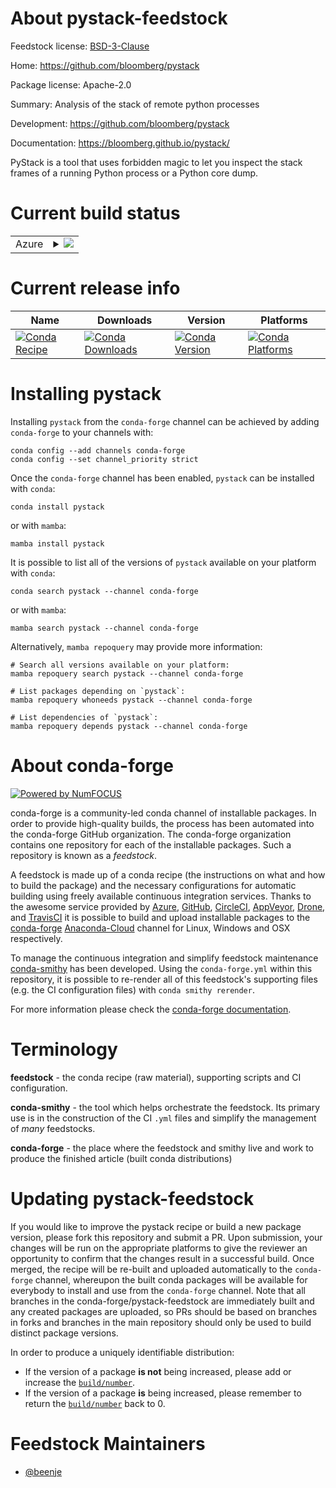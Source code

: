 About pystack-feedstock
=======================

Feedstock license: [BSD-3-Clause](https://github.com/conda-forge/pystack-feedstock/blob/main/LICENSE.txt)

Home: https://github.com/bloomberg/pystack

Package license: Apache-2.0

Summary: Analysis of the stack of remote python processes

Development: https://github.com/bloomberg/pystack

Documentation: https://bloomberg.github.io/pystack/

PyStack is a tool that uses forbidden magic to let you
inspect the stack frames of a running Python process or
a Python core dump.


Current build status
====================


<table>
    
  <tr>
    <td>Azure</td>
    <td>
      <details>
        <summary>
          <a href="https://dev.azure.com/conda-forge/feedstock-builds/_build/latest?definitionId=19606&branchName=main">
            <img src="https://dev.azure.com/conda-forge/feedstock-builds/_apis/build/status/pystack-feedstock?branchName=main">
          </a>
        </summary>
        <table>
          <thead><tr><th>Variant</th><th>Status</th></tr></thead>
          <tbody><tr>
              <td>linux_64_python3.10.____cpython</td>
              <td>
                <a href="https://dev.azure.com/conda-forge/feedstock-builds/_build/latest?definitionId=19606&branchName=main">
                  <img src="https://dev.azure.com/conda-forge/feedstock-builds/_apis/build/status/pystack-feedstock?branchName=main&jobName=linux&configuration=linux%20linux_64_python3.10.____cpython" alt="variant">
                </a>
              </td>
            </tr><tr>
              <td>linux_64_python3.11.____cpython</td>
              <td>
                <a href="https://dev.azure.com/conda-forge/feedstock-builds/_build/latest?definitionId=19606&branchName=main">
                  <img src="https://dev.azure.com/conda-forge/feedstock-builds/_apis/build/status/pystack-feedstock?branchName=main&jobName=linux&configuration=linux%20linux_64_python3.11.____cpython" alt="variant">
                </a>
              </td>
            </tr><tr>
              <td>linux_64_python3.8.____cpython</td>
              <td>
                <a href="https://dev.azure.com/conda-forge/feedstock-builds/_build/latest?definitionId=19606&branchName=main">
                  <img src="https://dev.azure.com/conda-forge/feedstock-builds/_apis/build/status/pystack-feedstock?branchName=main&jobName=linux&configuration=linux%20linux_64_python3.8.____cpython" alt="variant">
                </a>
              </td>
            </tr><tr>
              <td>linux_64_python3.9.____cpython</td>
              <td>
                <a href="https://dev.azure.com/conda-forge/feedstock-builds/_build/latest?definitionId=19606&branchName=main">
                  <img src="https://dev.azure.com/conda-forge/feedstock-builds/_apis/build/status/pystack-feedstock?branchName=main&jobName=linux&configuration=linux%20linux_64_python3.9.____cpython" alt="variant">
                </a>
              </td>
            </tr>
          </tbody>
        </table>
      </details>
    </td>
  </tr>
</table>

Current release info
====================

| Name | Downloads | Version | Platforms |
| --- | --- | --- | --- |
| [![Conda Recipe](https://img.shields.io/badge/recipe-pystack-green.svg)](https://anaconda.org/conda-forge/pystack) | [![Conda Downloads](https://img.shields.io/conda/dn/conda-forge/pystack.svg)](https://anaconda.org/conda-forge/pystack) | [![Conda Version](https://img.shields.io/conda/vn/conda-forge/pystack.svg)](https://anaconda.org/conda-forge/pystack) | [![Conda Platforms](https://img.shields.io/conda/pn/conda-forge/pystack.svg)](https://anaconda.org/conda-forge/pystack) |

Installing pystack
==================

Installing `pystack` from the `conda-forge` channel can be achieved by adding `conda-forge` to your channels with:

```
conda config --add channels conda-forge
conda config --set channel_priority strict
```

Once the `conda-forge` channel has been enabled, `pystack` can be installed with `conda`:

```
conda install pystack
```

or with `mamba`:

```
mamba install pystack
```

It is possible to list all of the versions of `pystack` available on your platform with `conda`:

```
conda search pystack --channel conda-forge
```

or with `mamba`:

```
mamba search pystack --channel conda-forge
```

Alternatively, `mamba repoquery` may provide more information:

```
# Search all versions available on your platform:
mamba repoquery search pystack --channel conda-forge

# List packages depending on `pystack`:
mamba repoquery whoneeds pystack --channel conda-forge

# List dependencies of `pystack`:
mamba repoquery depends pystack --channel conda-forge
```


About conda-forge
=================

[![Powered by
NumFOCUS](https://img.shields.io/badge/powered%20by-NumFOCUS-orange.svg?style=flat&colorA=E1523D&colorB=007D8A)](https://numfocus.org)

conda-forge is a community-led conda channel of installable packages.
In order to provide high-quality builds, the process has been automated into the
conda-forge GitHub organization. The conda-forge organization contains one repository
for each of the installable packages. Such a repository is known as a *feedstock*.

A feedstock is made up of a conda recipe (the instructions on what and how to build
the package) and the necessary configurations for automatic building using freely
available continuous integration services. Thanks to the awesome service provided by
[Azure](https://azure.microsoft.com/en-us/services/devops/), [GitHub](https://github.com/),
[CircleCI](https://circleci.com/), [AppVeyor](https://www.appveyor.com/),
[Drone](https://cloud.drone.io/welcome), and [TravisCI](https://travis-ci.com/)
it is possible to build and upload installable packages to the
[conda-forge](https://anaconda.org/conda-forge) [Anaconda-Cloud](https://anaconda.org/)
channel for Linux, Windows and OSX respectively.

To manage the continuous integration and simplify feedstock maintenance
[conda-smithy](https://github.com/conda-forge/conda-smithy) has been developed.
Using the ``conda-forge.yml`` within this repository, it is possible to re-render all of
this feedstock's supporting files (e.g. the CI configuration files) with ``conda smithy rerender``.

For more information please check the [conda-forge documentation](https://conda-forge.org/docs/).

Terminology
===========

**feedstock** - the conda recipe (raw material), supporting scripts and CI configuration.

**conda-smithy** - the tool which helps orchestrate the feedstock.
                   Its primary use is in the construction of the CI ``.yml`` files
                   and simplify the management of *many* feedstocks.

**conda-forge** - the place where the feedstock and smithy live and work to
                  produce the finished article (built conda distributions)


Updating pystack-feedstock
==========================

If you would like to improve the pystack recipe or build a new
package version, please fork this repository and submit a PR. Upon submission,
your changes will be run on the appropriate platforms to give the reviewer an
opportunity to confirm that the changes result in a successful build. Once
merged, the recipe will be re-built and uploaded automatically to the
`conda-forge` channel, whereupon the built conda packages will be available for
everybody to install and use from the `conda-forge` channel.
Note that all branches in the conda-forge/pystack-feedstock are
immediately built and any created packages are uploaded, so PRs should be based
on branches in forks and branches in the main repository should only be used to
build distinct package versions.

In order to produce a uniquely identifiable distribution:
 * If the version of a package **is not** being increased, please add or increase
   the [``build/number``](https://docs.conda.io/projects/conda-build/en/latest/resources/define-metadata.html#build-number-and-string).
 * If the version of a package **is** being increased, please remember to return
   the [``build/number``](https://docs.conda.io/projects/conda-build/en/latest/resources/define-metadata.html#build-number-and-string)
   back to 0.

Feedstock Maintainers
=====================

* [@beenje](https://github.com/beenje/)

